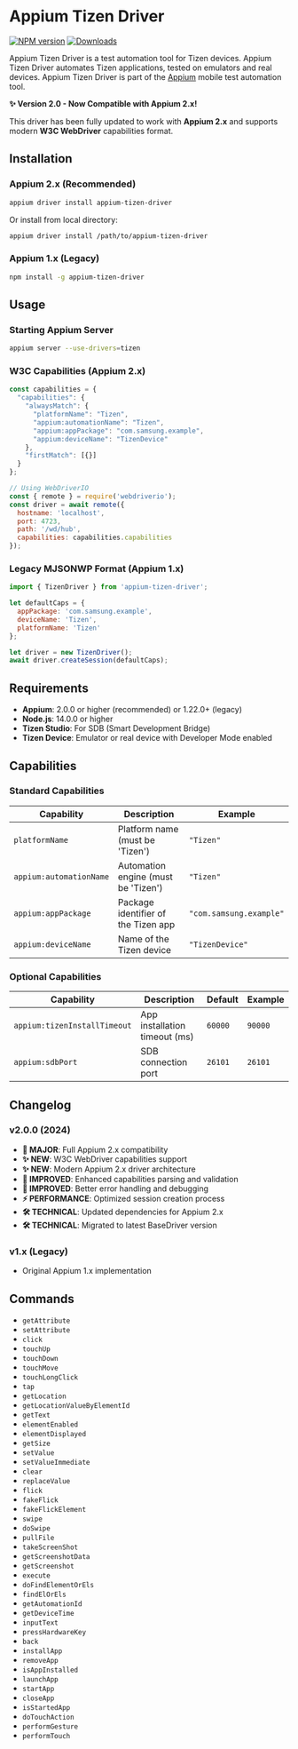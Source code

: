 # Appium Tizen Driver

[![NPM version](http://img.shields.io/npm/v/appium-tizen-driver.svg)](https://npmjs.org/package/appium-tizen-driver)
[![Downloads](http://img.shields.io/npm/dm/appium-tizen-driver.svg)](https://npmjs.org/package/appium-tizen-driver)

Appium Tizen Driver is a test automation tool for Tizen devices. Appium Tizen Driver automates Tizen applications, tested on emulators and real devices. Appium Tizen Driver is part of the [Appium](https://github.com/appium/appium) mobile test automation tool.

**✨ Version 2.0 - Now Compatible with Appium 2.x!**

This driver has been fully updated to work with **Appium 2.x** and supports modern **W3C WebDriver** capabilities format.

## Installation

### Appium 2.x (Recommended)

```bash
appium driver install appium-tizen-driver
```

Or install from local directory:
```bash
appium driver install /path/to/appium-tizen-driver
```

### Appium 1.x (Legacy)

```bash
npm install -g appium-tizen-driver
```

## Usage

### Starting Appium Server

```bash
appium server --use-drivers=tizen
```

### W3C Capabilities (Appium 2.x)

```javascript
const capabilities = {
  "capabilities": {
    "alwaysMatch": {
      "platformName": "Tizen",
      "appium:automationName": "Tizen",
      "appium:appPackage": "com.samsung.example",
      "appium:deviceName": "TizenDevice"
    },
    "firstMatch": [{}]
  }
};

// Using WebDriverIO
const { remote } = require('webdriverio');
const driver = await remote({
  hostname: 'localhost',
  port: 4723,
  path: '/wd/hub',
  capabilities: capabilities.capabilities
});
```

### Legacy MJSONWP Format (Appium 1.x)

```javascript
import { TizenDriver } from 'appium-tizen-driver';

let defaultCaps = {
  appPackage: 'com.samsung.example',
  deviceName: 'Tizen',
  platformName: 'Tizen'
};

let driver = new TizenDriver();
await driver.createSession(defaultCaps);
```

## Requirements

- **Appium**: 2.0.0 or higher (recommended) or 1.22.0+ (legacy)
- **Node.js**: 14.0.0 or higher  
- **Tizen Studio**: For SDB (Smart Development Bridge)
- **Tizen Device**: Emulator or real device with Developer Mode enabled

## Capabilities

### Standard Capabilities

| Capability | Description | Example |
|------------|-------------|---------|
| `platformName` | Platform name (must be 'Tizen') | `"Tizen"` |
| `appium:automationName` | Automation engine (must be 'Tizen') | `"Tizen"` |
| `appium:appPackage` | Package identifier of the Tizen app | `"com.samsung.example"` |
| `appium:deviceName` | Name of the Tizen device | `"TizenDevice"` |

### Optional Capabilities

| Capability | Description | Default | Example |
|------------|-------------|---------|---------|
| `appium:tizenInstallTimeout` | App installation timeout (ms) | `60000` | `90000` |
| `appium:sdbPort` | SDB connection port | `26101` | `26101` |

## Changelog

### v2.0.0 (2024)
- **🚀 MAJOR**: Full Appium 2.x compatibility
- **✨ NEW**: W3C WebDriver capabilities support
- **✨ NEW**: Modern Appium 2.x driver architecture
- **🔧 IMPROVED**: Enhanced capabilities parsing and validation
- **🔧 IMPROVED**: Better error handling and debugging
- **⚡ PERFORMANCE**: Optimized session creation process
- **🛠️ TECHNICAL**: Updated dependencies for Appium 2.x
- **🛠️ TECHNICAL**: Migrated to latest BaseDriver version

### v1.x (Legacy)
- Original Appium 1.x implementation

## Commands
- `getAttribute`
- `setAttribute`
- `click`
- `touchUp`
- `touchDown`
- `touchMove`
- `touchLongClick`
- `tap`
- `getLocation`
- `getLocationValueByElementId`
- `getText`
- `elementEnabled`
- `elementDisplayed`
- `getSize`
- `setValue`
- `setValueImmediate`
- `clear`
- `replaceValue`
- `flick`
- `fakeFlick`
- `fakeFlickElement`
- `swipe`
- `doSwipe`
- `pullFile`
- `takeScreenShot`
- `getScreenshotData`
- `getScreenshot`
- `execute`
- `doFindElementOrEls`
- `findElOrEls`
- `getAutomationId`
- `getDeviceTime`
- `inputText`
- `pressHardwareKey`
- `back`
- `installApp`
- `removeApp`
- `isAppInstalled`
- `launchApp`
- `startApp`
- `closeApp`
- `isStartedApp`
- `doTouchAction`
- `performGesture`
- `performTouch`
